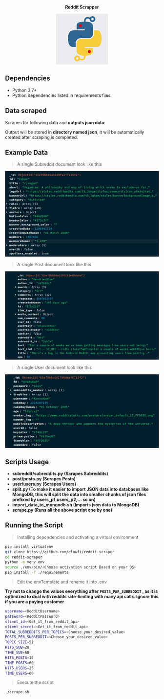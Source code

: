 <p align="center">
<b>Reddit Scrapper</b>
</p>

<p align="center">
<img src="./images/logo.png"/>
</p>

## Dependencies

-   Python 3.7+
-   Python dependencies listed in requirements files.

## Data scraped

Scrapes for following data and **outputs json data**:

Output will be stored in **directory named json**, it will be automatically
created after scraping is completed.

## Example Data

> A single Subreddit document look like this

![One Subreddits document example](./images/subreddits.png)

> A single Post document look like this

![One Posts document example](./images/posts.png)

> A single User document look like this

![One Users document example](./images/users.png)

## Scripts Usage

-   **subreddit/subreddits.py (Scrapes Subreddits)**
-   **post/posts.py (Scrapes Posts)**
-   **user/users.py (Scrapes Users)**
-   **split.py (To make it easier to import JSON data into databases like MongoDB, this will split the data into smaller chunks of json files prefixed by users_p1,users_p2,... so on)**
-   **import_data_to_mongodb.sh (Imports json data to MongoDB)**
-   **scrape.py (Runs all the above script one by one)**

## Running the Script

> Installing dependencies and activating a virtual environment

```sh
pip install virtualenv
git clone https://github.com/glowfi/reddit-scraper
cd reddit-scraper
python -m venv env
source ./env/bin/<Choose activation script Based on your OS>
pip install -r ./requirements
```

> Edit the envTemplate and rename it into .env

**Try not to change the values everything after `POSTS_PER_SUBREDDIT` , as it is
optimized to deal with reddits rate-limiting with many api calls.
Ignore this if you are a paying customer**

```sh
username=<RedditUsername>
password=<RedditPassword>
client_id=<Get_it_from_reddit_api>
client_secret=<Get_it_from_reddit_api>
TOTAL_SUBREDDITS_PER_TOPICS=<Choose_your_desired_value>
POSTS_PER_SUBREDDIT=<Choose_your_desired_value>
TOPIC_SIZE=51
HITS_SUB=20
TIME_SUB=60
HITS_POSTS=15
TIME_POSTS=60
HITS_USERS=25
TIME_USERS=60
```

> Execute the script

```sh
./scrape.sh
```
